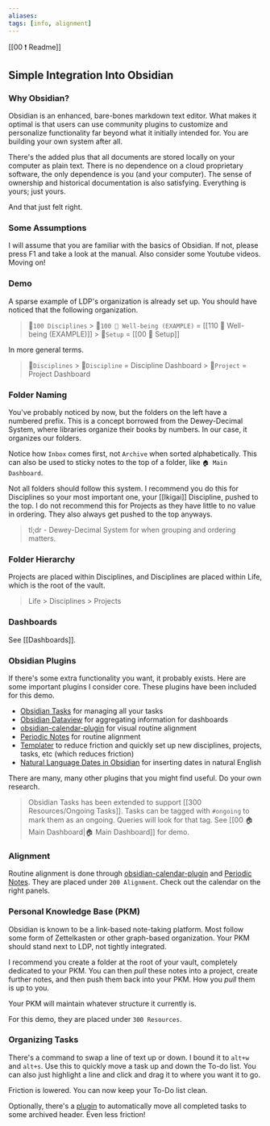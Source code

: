 ```yaml
---
aliases: 
tags: [info, alignment]
---
```

[[00 ❗ Readme]]
## Simple Integration Into Obsidian
### Why Obsidian?
Obsidian is an enhanced, bare-bones markdown text editor. What makes it optimal is that users can use community plugins to customize and personalize functionality far beyond what it initially intended for. You are building your own system after all.

There's the added plus that all documents are stored locally on your computer as plain text. There is no dependence on a cloud proprietary software, the only dependence is you (and your computer). The sense of ownership and historical documentation is also satisfying. Everything is yours; just yours.

And that just felt right.

### Some Assumptions
I will assume that you are familiar with the basics of Obsidian. If not, please press F1 and take a look at the manual. Also consider some Youtube videos. Moving on!

### Demo
A sparse example of LDP's organization is already set up. You should have noticed that the following organization.

> 📁`100 Disciplines` > 📁`100 🎀 Well-being (EXAMPLE)` = [[110 🎀 Well-being (EXAMPLE)]] > 📁`Setup` = [[00 🧰 Setup]]

In more general terms.

> 📁`Disciplines` > 📁`Discipline` = Discipline Dashboard > 📁`Project` = Project Dashboard

### Folder Naming
You've probably noticed by now, but the folders on the left have a numbered prefix. This is a concept borrowed from the Dewey-Decimal System, where libraries organize their books by numbers. In our case, it organizes our folders.

Notice how `Inbox` comes first, not `Archive` when sorted alphabetically. This can also be used to sticky notes to the top of a folder, like `🏠 Main Dashboard`.

Not all folders should follow this system. I recommend you do this for Disciplines so your most important one, your [[Ikigai]] Discipline, pushed to the top. I do not recommend this for Projects as they have little to no value in ordering. They also always get pushed to the top anyways.

> tl;dr - Dewey-Decimal System for when grouping and ordering matters.

### Folder Hierarchy
Projects are placed within Disciplines, and Disciplines are placed within Life, which is the root of the vault.

> Life > Disciplines > Projects

### Dashboards
See [[Dashboards]].

### Obsidian Plugins
If there's some extra functionality you want, it probably exists. Here are some important plugins I consider core. These plugins have been included for this demo.
- [Obsidian Tasks](https://github.com/schemar/obsidian-tasks) for managing all your tasks
- [Obsidian Dataview](https://github.com/blacksmithgu/obsidian-dataview) for aggregating information for dashboards
- [obsidian-calendar-plugin](https://github.com/liamcain/obsidian-calendar-plugin) for visual routine alignment
- [Periodic Notes](https://github.com/liamcain/obsidian-periodic-notes) for routine alignment
- [Templater](https://github.com/SilentVoid13/Templater) to reduce friction and quickly set up new disciplines, projects, tasks, etc (which reduces friction)
- [Natural Language Dates in Obsidian](https://github.com/argenos/nldates-obsidian) for inserting dates in natural English

There are many, many other plugins that you might find useful. Do your own research.

> Obsidian Tasks has been extended to support [[300 Resources/Ongoing Tasks]]. Tasks can be tagged with `#ongoing` to mark them as an ongoing. Queries will look for that tag. See [[00 🏠 Main Dashboard|🏠 Main Dashboard]] for demo.

### Alignment
Routine alignment is done through [obsidian-calendar-plugin](https://github.com/liamcain/obsidian-calendar-plugin) and [Periodic Notes](https://github.com/liamcain/obsidian-periodic-notes). They are placed under `200 Alignment`. Check out the calendar on the right panels.

### Personal Knowledge Base (PKM)
Obsidian is known to be a link-based note-taking platform. Most follow some form of Zettelkasten or other graph-based organization. Your PKM should stand next to LDP, not tightly integrated.

I recommend you create a folder at the root of your vault, completely dedicated to your PKM. You can then *pull* these notes into a project, create further notes, and then push them back into your PKM. How you *pull* them is up to you.

Your PKM will maintain whatever structure it currently is.

For this demo, they are placed under `300 Resources`.

### Organizing Tasks
There's a command to swap a line of text up or down. I bound it to `alt+w` and `alt+s`. Use this to quickly move a task up and down the To-do list. You can also just highlight a line and click and drag it to where you want it to go. 

Friction is lowered. You can now keep your To-Do list clean. 

Optionally, there's a [plugin](https://github.com/ivan-lednev/obsidian-task-archiver) to automatically move all completed tasks to some archived header. Even less friction!